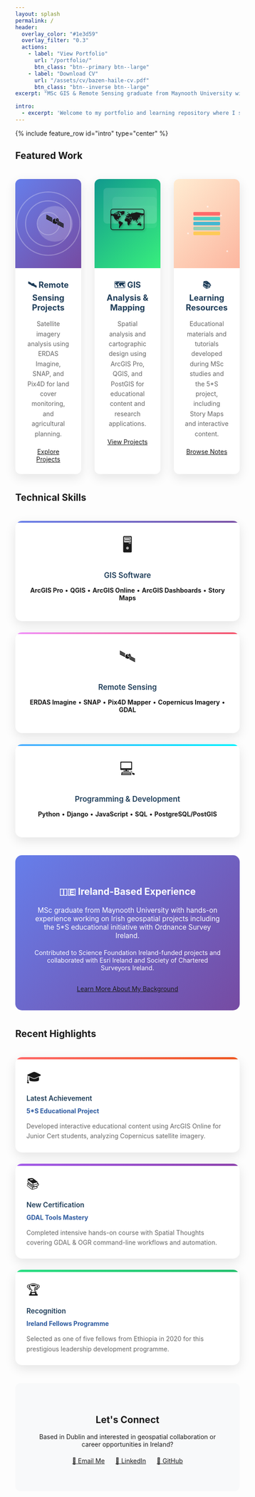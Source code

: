 ```yaml
---
layout: splash
permalink: /
header:
  overlay_color: "#1e3d59"
  overlay_filter: "0.3"
  actions:
    - label: "View Portfolio"
      url: "/portfolio/"
      btn_class: "btn--primary btn--large"
    - label: "Download CV"
      url: "/assets/cv/bazen-haile-cv.pdf"
      btn_class: "btn--inverse btn--large"
excerpt: "MSc GIS & Remote Sensing graduate from Maynooth University with expertise in spatial analysis, satellite imagery processing, and geospatial technology applications for environmental monitoring and sustainable development."

intro: 
  - excerpt: 'Welcome to my portfolio and learning repository where I showcase projects from my MSc studies and professional work, sharing knowledge with the geospatial community.'
---
```


<style>
.featured-cards-grid {
  display: grid;
  grid-template-columns: repeat(3, 1fr);
  gap: 30px;
  margin: 40px 0;
}

@media (max-width: 768px) {
  .featured-cards-grid {
    grid-template-columns: 1fr;
  }
}

.feature-card {
  background: white;
  border-radius: 12px;
  box-shadow: 0 8px 25px rgba(0,0,0,0.1);
  overflow: hidden;
  transition: transform 0.3s ease, box-shadow 0.3s ease;
  margin-bottom: 0;
}

.feature-card:hover {
  transform: translateY(-5px);
  box-shadow: 0 15px 35px rgba(0,0,0,0.2);
}

.card-visual {
  height: 200px;
  position: relative;
  display: flex;
  align-items: center;
  justify-content: center;
  overflow: hidden;
}

.card-content {
  padding: 25px;
  text-align: center;
}

.card-content h3 {
  margin: 0 0 15px 0;
  color: #1e3d59;
  font-size: 1.3em;
}

.card-content p {
  color: #666;
  margin-bottom: 20px;
  line-height: 1.6;
}

/* Remote Sensing Card */
.remote-sensing-bg {
  background: linear-gradient(135deg, #667eea 0%, #764ba2 100%);
}

.satellite-icon {
  width: 80px;
  height: 80px;
  background: rgba(255,255,255,0.2);
  border-radius: 50%;
  display: flex;
  align-items: center;
  justify-content: center;
  font-size: 40px;
  animation: orbit 8s linear infinite;
  position: relative;
  z-index: 10;
}

.signal-waves {
  position: absolute;
  top: 50%;
  left: 50%;
  transform: translate(-50%, -50%);
}

.wave {
  position: absolute;
  border: 2px solid rgba(255,255,255,0.3);
  border-radius: 50%;
  animation: pulse 3s ease-out infinite;
  top: 50%;
  left: 50%;
  transform: translate(-50%, -50%);
}

.wave:nth-child(1) { width: 60px; height: 60px; animation-delay: 0s; }
.wave:nth-child(2) { width: 100px; height: 100px; animation-delay: 0.5s; }
.wave:nth-child(3) { width: 140px; height: 140px; animation-delay: 1s; }

@keyframes orbit {
  0% { transform: rotate(0deg) translateX(15px) rotate(0deg); }
  100% { transform: rotate(360deg) translateX(15px) rotate(-360deg); }
}

@keyframes pulse {
  0% { opacity: 1; transform: translate(-50%, -50%) scale(0.8); }
  100% { opacity: 0; transform: translate(-50%, -50%) scale(1.2); }
}

/* GIS Projects Card */
.gis-projects-bg {
  background: linear-gradient(135deg, #11998e 0%, #38ef7d 100%);
}

.map-layers {
  position: absolute;
  width: 100%;
  height: 100%;
  opacity: 0.3;
}

.layer {
  position: absolute;
  border-radius: 8px;
  animation: float 6s ease-in-out infinite;
}

.layer:nth-child(1) {
  width: 120px;
  height: 80px;
  background: rgba(255,255,255,0.4);
  top: 20px;
  left: 20px;
  animation-delay: 0s;
}

.layer:nth-child(2) {
  width: 100px;
  height: 60px;
  background: rgba(255,255,255,0.3);
  top: 40px;
  left: 40px;
  animation-delay: 1s;
}

.layer:nth-child(3) {
  width: 80px;
  height: 50px;
  background: rgba(255,255,255,0.2);
  top: 60px;
  left: 60px;
  animation-delay: 2s;
}

.map-icon {
  font-size: 60px;
  z-index: 10;
  position: relative;
  text-shadow: 2px 2px 4px rgba(0,0,0,0.3);
}

@keyframes float {
  0%, 100% { transform: translateY(0px) rotate(0deg); }
  50% { transform: translateY(-10px) rotate(2deg); }
}

/* Learning Notes Card */
.learning-notes-bg {
  background: linear-gradient(135deg, #ffecd2 0%, #fcb69f 100%);
}

.book-stack {
  position: relative;
  z-index: 10;
}

.book {
  width: 60px;
  height: 8px;
  margin: 3px;
  border-radius: 2px;
  animation: stack 4s ease-in-out infinite;
}

.book:nth-child(1) { background: #ff6b6b; animation-delay: 0s; }
.book:nth-child(2) { background: #4ecdc4; animation-delay: 0.2s; }
.book:nth-child(3) { background: #45b7d1; animation-delay: 0.4s; }
.book:nth-child(4) { background: #96ceb4; animation-delay: 0.6s; }
.book:nth-child(5) { background: #feca57; animation-delay: 0.8s; }

.knowledge-particles {
  position: absolute;
  width: 100%;
  height: 100%;
  top: 0;
  left: 0;
}

.particle {
  position: absolute;
  width: 4px;
  height: 4px;
  background: rgba(255,255,255,0.6);
  border-radius: 50%;
  animation: sparkle 3s ease-in-out infinite;
}

.particle:nth-child(1) { top: 20%; left: 30%; animation-delay: 0s; }
.particle:nth-child(2) { top: 40%; left: 70%; animation-delay: 0.5s; }
.particle:nth-child(3) { top: 60%; left: 20%; animation-delay: 1s; }
.particle:nth-child(4) { top: 80%; left: 80%; animation-delay: 1.5s; }
.particle:nth-child(5) { top: 30%; left: 50%; animation-delay: 2s; }

@keyframes stack {
  0%, 100% { transform: translateX(0px); }
  50% { transform: translateX(5px); }
}

@keyframes sparkle {
  0%, 100% { opacity: 0; transform: scale(0); }
  50% { opacity: 1; transform: scale(1); }
}

.skills-grid {
  display: grid;
  grid-template-columns: repeat(auto-fit, minmax(250px, 1fr));
  gap: 25px;
  margin: 40px 0;
}

.skill-card {
  background: white;
  padding: 30px 25px;
  border-radius: 15px;
  text-align: center;
  box-shadow: 0 8px 25px rgba(0,0,0,0.1);
  transition: transform 0.3s ease, box-shadow 0.3s ease;
  position: relative;
  overflow: hidden;
}

.skill-card:hover {
  transform: translateY(-8px);
  box-shadow: 0 15px 35px rgba(0,0,0,0.2);
}

.skill-card::before {
  content: '';
  position: absolute;
  top: 0;
  left: 0;
  right: 0;
  height: 4px;
  transition: height 0.3s ease;
}

.skill-card:hover::before {
  height: 8px;
}

.skill-card:nth-child(1)::before {
  background: linear-gradient(135deg, #667eea 0%, #764ba2 100%);
}

.skill-card:nth-child(2)::before {
  background: linear-gradient(135deg, #f093fb 0%, #f5576c 100%);
}

.skill-card:nth-child(3)::before {
  background: linear-gradient(135deg, #4facfe 0%, #00f2fe 100%);
}

.skill-card h4 {
  color: #1e3d59;
  margin-bottom: 15px;
  font-size: 1.2em;
  font-weight: 600;
}

.skill-card .skill-icon {
  font-size: 2.5em;
  margin-bottom: 15px;
  display: block;
  animation: bounce 2s ease-in-out infinite;
}

.skill-card:nth-child(1) .skill-icon { animation-delay: 0s; }
.skill-card:nth-child(2) .skill-icon { animation-delay: 0.3s; }
.skill-card:nth-child(3) .skill-icon { animation-delay: 0.6s; }

@keyframes bounce {
  0%, 20%, 50%, 80%, 100% { transform: translateY(0); }
  40% { transform: translateY(-10px); }
  60% { transform: translateY(-5px); }
}

.highlights-grid {
  display: grid;
  grid-template-columns: repeat(auto-fit, minmax(300px, 1fr));
  gap: 25px;
  margin: 40px 0;
}

.highlight-card {
  background: white;
  border-radius: 15px;
  padding: 25px;
  box-shadow: 0 8px 25px rgba(0,0,0,0.1);
  transition: all 0.3s ease;
  position: relative;
  overflow: hidden;
}

.highlight-card:hover {
  transform: translateY(-5px) scale(1.02);
  box-shadow: 0 15px 35px rgba(0,0,0,0.2);
}

.highlight-card::before {
  content: '';
  position: absolute;
  top: 0;
  left: 0;
  right: 0;
  height: 5px;
}

.highlight-card:nth-child(1)::before {
  background: linear-gradient(135deg, #ff6b6b 0%, #ee5a24 100%);
}

.highlight-card:nth-child(2)::before {
  background: linear-gradient(135deg, #a55eea 0%, #8e44ad 100%);
}

.highlight-card:nth-child(3)::before {
  background: linear-gradient(135deg, #26de81 0%, #20bf6b 100%);
}

.highlight-card .card-icon {
  font-size: 2em;
  margin-bottom: 10px;
  display: inline-block;
  animation: rotate 4s ease-in-out infinite;
}

.highlight-card:nth-child(1) .card-icon { animation-delay: 0s; }
.highlight-card:nth-child(2) .card-icon { animation-delay: 1s; }
.highlight-card:nth-child(3) .card-icon { animation-delay: 2s; }

@keyframes rotate {
  0%, 100% { transform: rotate(0deg); }
  25% { transform: rotate(5deg); }
  75% { transform: rotate(-5deg); }
}

.highlight-card h3 {
  color: #1e3d59;
  margin: 0 0 10px 0;
  font-size: 1.1em;
  font-weight: 600;
}

.highlight-card h4 {
  margin: 0 0 15px 0;
  font-size: 1em;
}

.highlight-card h4 a {
  color: #2c5aa0;
  text-decoration: none;
  transition: color 0.3s ease;
}

.highlight-card h4 a:hover {
  color: #1e3d59;
}

.highlight-card p {
  color: #666;
  line-height: 1.6;
  margin: 0;
}

.ireland-highlight {
  background: linear-gradient(135deg, #667eea 0%, #764ba2 100%);
  color: white;
  padding: 40px;
  border-radius: 15px;
  text-align: center;
  margin: 40px 0;
}

.ireland-highlight h2 {
  color: white;
  margin-bottom: 20px;
}

.connect-section {
  background: #f8f9fa;
  padding: 40px;
  border-radius: 12px;
  text-align: center;
  margin: 40px 0;
}

.btn-group {
  margin: 20px 0;
}

.btn-group a {
  margin: 0 10px;
  display: inline-block;
}
</style>

{% include feature_row id="intro" type="center" %}

## Featured Work

<div class="featured-cards-grid">
  <div class="feature-card">
    <div class="card-visual remote-sensing-bg">
      <div class="signal-waves">
        <div class="wave"></div>
        <div class="wave"></div>
        <div class="wave"></div>
      </div>
      <div class="satellite-icon">🛰️</div>
    </div>
    <div class="card-content">
      <h3>🛰️ Remote Sensing Projects</h3>
      <p>Satellite imagery analysis using ERDAS Imagine, SNAP, and Pix4D for land cover monitoring, and agricultural planning.</p>
      <a href="/remote-sensing/" class="btn btn--primary">Explore Projects</a>
    </div>
  </div>

  <div class="feature-card">
    <div class="card-visual gis-projects-bg">
      <div class="map-layers">
        <div class="layer"></div>
        <div class="layer"></div>
        <div class="layer"></div>
      </div>
      <div class="map-icon">🗺️</div>
    </div>
    <div class="card-content">
      <h3>🗺️ GIS Analysis & Mapping</h3>
      <p>Spatial analysis and cartographic design using ArcGIS Pro, QGIS, and PostGIS for educational content and research applications.</p>
      <a href="/gis-projects/" class="btn btn--primary">View Projects</a>
    </div>
  </div>

  <div class="feature-card">
    <div class="card-visual learning-notes-bg">
      <div class="knowledge-particles">
        <div class="particle"></div>
        <div class="particle"></div>
        <div class="particle"></div>
        <div class="particle"></div>
        <div class="particle"></div>
      </div>
      <div class="book-stack">
        <div class="book"></div>
        <div class="book"></div>
        <div class="book"></div>
        <div class="book"></div>
        <div class="book"></div>
      </div>
    </div>
    <div class="card-content">
      <h3>📚 Learning Resources</h3>
      <p>Educational materials and tutorials developed during MSc studies and the 5*S project, including Story Maps and interactive content.</p>
      <a href="/notes/" class="btn btn--primary">Browse Notes</a>
    </div>
  </div>
</div>

## Technical Skills

<div class="skills-grid">
  <div class="skill-card">
    <span class="skill-icon">🖥️</span>
    <h4>GIS Software</h4>
    <p><strong>ArcGIS Pro</strong> • <strong>QGIS</strong> • <strong>ArcGIS Online</strong> • <strong>ArcGIS Dashboards</strong> • <strong>Story Maps</strong></p>
  </div>
  
  <div class="skill-card">
    <span class="skill-icon">🛰️</span>
    <h4>Remote Sensing</h4>
    <p><strong>ERDAS Imagine</strong> • <strong>SNAP</strong> • <strong>Pix4D Mapper</strong> • <strong>Copernicus Imagery</strong> • <strong>GDAL</strong></p>
  </div>
  
  <div class="skill-card">
    <span class="skill-icon">💻</span>
    <h4>Programming & Development</h4>
    <p><strong>Python</strong> • <strong>Django</strong> • <strong>JavaScript</strong> • <strong>SQL</strong> • <strong>PostgreSQL/PostGIS</strong></p>
  </div>
</div>

<div class="ireland-highlight">
  <h2>🇮🇪 Ireland-Based Experience</h2>
  <p style="font-size: 1.1em; margin-bottom: 20px;">MSc graduate from Maynooth University with hands-on experience working on Irish geospatial projects including the 5*S educational initiative with Ordnance Survey Ireland.</p>
  <p style="margin-bottom: 30px;">Contributed to Science Foundation Ireland-funded projects and collaborated with Esri Ireland and Society of Chartered Surveyors Ireland.</p>
  <a href="/about/" class="btn btn--inverse btn--large">Learn More About My Background</a>
</div>

## Recent Highlights

<div class="highlights-grid">
  <div class="highlight-card">
    <span class="card-icon">🎓</span>
    <h3>Latest Achievement</h3>
    <h4><a href="/portfolio/5s-project/">5*S Educational Project</a></h4>
    <p>Developed interactive educational content using ArcGIS Online for Junior Cert students, analyzing Copernicus satellite imagery.</p>
  </div>

  <div class="highlight-card">
    <span class="card-icon">📚</span>
    <h3>New Certification</h3>
    <h4><a href="/notes/gdal-mastery/">GDAL Tools Mastery</a></h4>
    <p>Completed intensive hands-on course with Spatial Thoughts covering GDAL & OGR command-line workflows and automation.</p>
  </div>

  <div class="highlight-card">
    <span class="card-icon">🏆</span>
    <h3>Recognition</h3>
    <h4><a href="/about/">Ireland Fellows Programme</a></h4>
    <p>Selected as one of five fellows from Ethiopia in 2020 for this prestigious leadership development programme.</p>
  </div>
</div>

<div class="connect-section">
  <h2>Let's Connect</h2>
  <p>Based in Dublin and interested in geospatial collaboration or career opportunities in Ireland?</p>
  
  <div class="btn-group">
    <a href="mailto:bazenhaileam@gmail.com" class="btn btn--primary">📧 Email Me</a>
    <a href="https://linkedin.com/in/yourprofile" class="btn btn--info">💼 LinkedIn</a>
    <a href="https://github.com/bazenhaile" class="btn btn--inverse">🐙 GitHub</a>
  </div>
</div>
